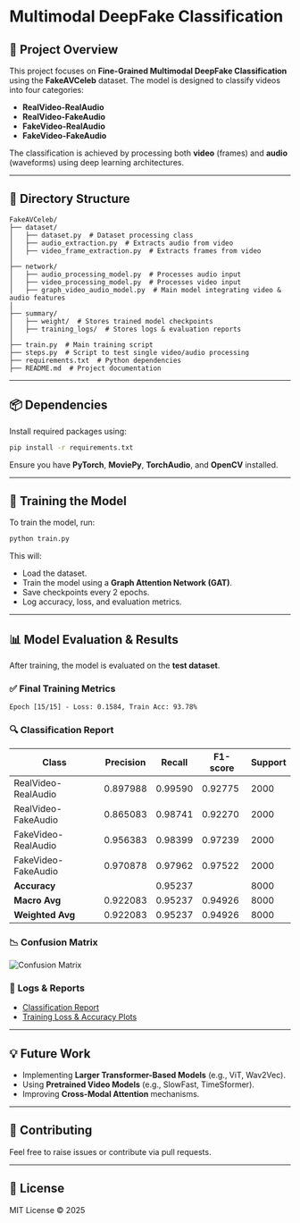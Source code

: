 # Multimodal DeepFake Classification

## 📌 Project Overview
This project focuses on **Fine-Grained Multimodal DeepFake Classification** using the **FakeAVCeleb** dataset. The model is designed to classify videos into four categories:
- **RealVideo-RealAudio**
- **RealVideo-FakeAudio**
- **FakeVideo-RealAudio**
- **FakeVideo-FakeAudio**

The classification is achieved by processing both **video** (frames) and **audio** (waveforms) using deep learning architectures.

---

## 📂 Directory Structure
```
FakeAVCeleb/
├── dataset/
│   ├── dataset.py  # Dataset processing class
│   ├── audio_extraction.py  # Extracts audio from video
│   ├── video_frame_extraction.py  # Extracts frames from video
│
├── network/
│   ├── audio_processing_model.py  # Processes audio input
│   ├── video_processing_model.py  # Processes video input
│   ├── graph_video_audio_model.py  # Main model integrating video & audio features
│
├── summary/
│   ├── weight/  # Stores trained model checkpoints
│   ├── training_logs/  # Stores logs & evaluation reports
│
├── train.py  # Main training script
├── steps.py  # Script to test single video/audio processing
├── requirements.txt  # Python dependencies
├── README.md  # Project documentation
```

---

## 📦 Dependencies
Install required packages using:
```bash
pip install -r requirements.txt
```

Ensure you have **PyTorch**, **MoviePy**, **TorchAudio**, and **OpenCV** installed.

---

## 🚀 Training the Model
To train the model, run:
```bash
python train.py
```
This will:
- Load the dataset.
- Train the model using a **Graph Attention Network (GAT)**.
- Save checkpoints every 2 epochs.
- Log accuracy, loss, and evaluation metrics.

---

## 📊 Model Evaluation & Results
After training, the model is evaluated on the **test dataset**.

### ✅ **Final Training Metrics**
```
Epoch [15/15] - Loss: 0.1584, Train Acc: 93.78%
```

### 🔍 **Classification Report**
| Class                      | Precision | Recall  | F1-score | Support |
|----------------------------|-----------|---------|----------|---------|
| RealVideo-RealAudio        | 0.897988  | 0.99590 | 0.92775  | 2000    |
| RealVideo-FakeAudio        | 0.865083  | 0.98741 | 0.92270  | 2000    |
| FakeVideo-RealAudio        | 0.956383  | 0.98399 | 0.97239  | 2000    |
| FakeVideo-FakeAudio        | 0.970878  | 0.97962 | 0.97522  | 2000    |
| **Accuracy**               |           | 0.95237 |          | 8000    |
| **Macro Avg**              | 0.922083  | 0.95237 | 0.94926  | 8000    |
| **Weighted Avg**           | 0.922083  | 0.95237 | 0.94926  | 8000    |

### 📉 **Confusion Matrix**
![Confusion Matrix](summary/weight/confusion_matrix.png)

### 📜 **Logs & Reports**
- [Classification Report](summary/weight/classification_report.csv)
- [Training Loss & Accuracy Plots](summary/weight/training_plot.png)

---

## 💡 Future Work
- Implementing **Larger Transformer-Based Models** (e.g., ViT, Wav2Vec).
- Using **Pretrained Video Models** (e.g., SlowFast, TimeSformer).
- Improving **Cross-Modal Attention** mechanisms.

---

## 🤝 Contributing
Feel free to raise issues or contribute via pull requests.

---

## 📜 License
MIT License © 2025
